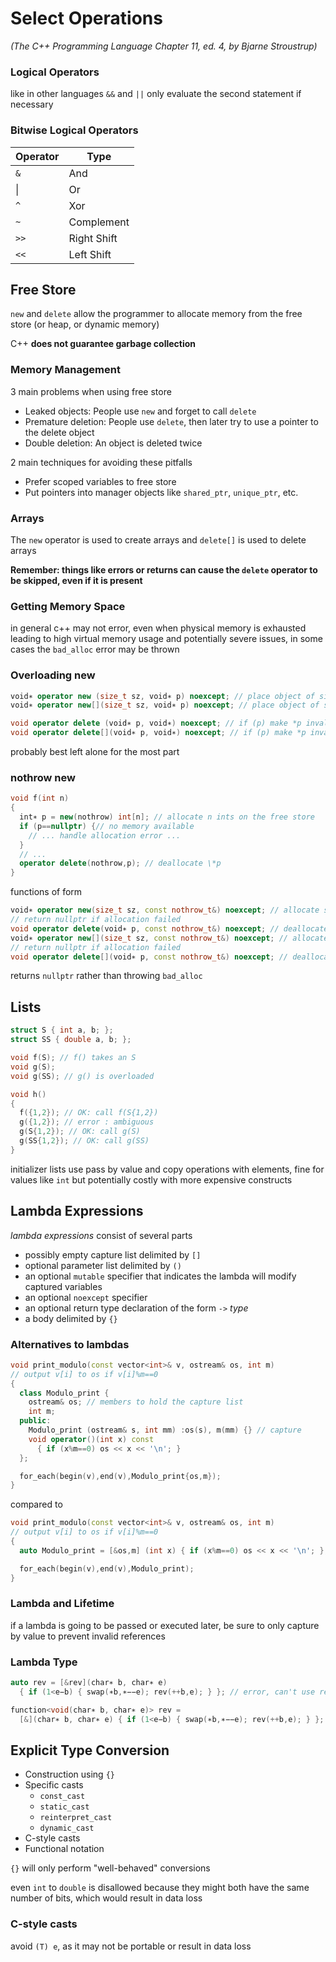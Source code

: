 # Select Operations
_(The C++ Programming Language Chapter 11, ed. 4, by Bjarne Stroustrup)_

### Logical Operators
like in other languages `&&` and `||` only evaluate the second statement if necessary

### Bitwise Logical Operators

Operator | Type
--- | ---
`&` | And
&#124; | Or
`^` | Xor
`~` | Complement
`>>` | Right Shift
`<<` | Left Shift

## Free Store
`new` and `delete` allow the programmer to allocate memory from the free store (or heap, or dynamic memory)

C++ __does not guarantee garbage collection__

### Memory Management
3 main problems when using free store
- Leaked objects: People use `new` and forget to call `delete`
- Premature deletion: People use `delete`, then later try to use a pointer to the delete object
- Double deletion: An object is deleted twice

2 main techniques for avoiding these pitfalls
- Prefer scoped variables to free store
- Put pointers into manager objects like `shared_ptr`, `unique_ptr`, etc.

### Arrays
The `new` operator is used to create arrays and `delete[]` is used to delete arrays

__Remember: things like errors or returns can cause the `delete` operator to be skipped, even if it is present__

### Getting Memory Space
in general c++ may not error, even when physical memory is exhausted leading to high virtual memory usage and potentially severe issues, in some cases the `bad_alloc` error may be thrown

### Overloading new
```c++
void∗ operator new (size_t sz, void∗ p) noexcept; // place object of size sz at p
void∗ operator new[](size_t sz, void∗ p) noexcept; // place object of size sz at p

void operator delete (void∗ p, void∗) noexcept; // if (p) make *p invalid
void operator delete[](void∗ p, void∗) noexcept; // if (p) make *p invalid
```

probably best left alone for the most part

### nothrow new
```c++
void f(int n)
{
  int∗ p = new(nothrow) int[n]; // allocate n ints on the free store
  if (p==nullptr) {// no memory available
    // ... handle allocation error ...
  }
  // ...
  operator delete(nothrow,p); // deallocate \*p
}
```

functions of form
```c++
void∗ operator new(size_t sz, const nothrow_t&) noexcept; // allocate sz bytes;
// return nullptr if allocation failed
void operator delete(void∗ p, const nothrow_t&) noexcept; // deallocate space allocated by new
void∗ operator new[](size_t sz, const nothrow_t&) noexcept; // allocate sz bytes;
// return nullptr if allocation failed
void operator delete[](void∗ p, const nothrow_t&) noexcept; // deallocate space allocated by new
```

returns `nullptr` rather than throwing `bad_alloc`

## Lists
```c++
struct S { int a, b; };
struct SS { double a, b; };

void f(S); // f() takes an S
void g(S);
void g(SS); // g() is overloaded

void h()
{
  f({1,2}); // OK: call f(S{1,2})
  g({1,2}); // error : ambiguous
  g(S{1,2}); // OK: call g(S)
  g(SS{1,2}); // OK: call g(SS)
}
```

initializer lists use pass by value and copy operations with elements, fine for values like `int` but potentially costly with more expensive constructs

## Lambda Expressions
_lambda expressions_ consist of several parts
- possibly empty capture list delimited by `[]`
- optional parameter list delimited by `()`
- an optional `mutable` specifier that indicates the lambda will modify captured variables
- an optional `noexcept` specifier
- an optional return type declaration of the form `->` _type_
- a body delimited by `{}`

### Alternatives to lambdas
```c++
void print_modulo(const vector<int>& v, ostream& os, int m)
// output v[i] to os if v[i]%m==0
{
  class Modulo_print {
    ostream& os; // members to hold the capture list
    int m;
  public:
    Modulo_print (ostream& s, int mm) :os(s), m(mm) {} // capture
    void operator()(int x) const
      { if (x%m==0) os << x << '\n'; }
  };

  for_each(begin(v),end(v),Modulo_print{os,m});
}
```
compared to
```c++
void print_modulo(const vector<int>& v, ostream& os, int m)
// output v[i] to os if v[i]%m==0
{
  auto Modulo_print = [&os,m] (int x) { if (x%m==0) os << x << '\n'; };

  for_each(begin(v),end(v),Modulo_print);
}
```

### Lambda and Lifetime
if a lambda is going to be passed or executed later, be sure to only capture by value to prevent invalid references

### Lambda Type
```c++
auto rev = [&rev](char∗ b, char∗ e)
  { if (1<e−b) { swap(∗b,∗−−e); rev(++b,e); } }; // error, can't use rev, type hasn't been deduced

function<void(char∗ b, char∗ e)> rev =
  [&](char∗ b, char∗ e) { if (1<e−b) { swap(∗b,∗−−e); rev(++b,e); } };
```

## Explicit Type Conversion
- Construction using `{}`
- Specific casts
  - `const_cast`
  - `static_cast`
  - `reinterpret_cast`
  - `dynamic_cast`
- C-style casts
- Functional notation

`{}` will only perform "well-behaved" conversions

even `int` to `double` is disallowed because they might both have the same number of bits, which would result in data loss

### C-style casts
avoid `(T) e`, as it may not be portable or result in data loss
